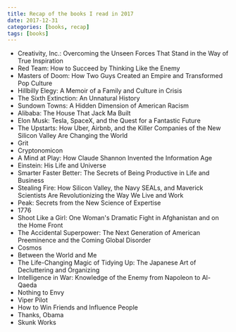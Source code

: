 ```yaml
---
title: Recap of the books I read in 2017
date: 2017-12-31
categories: [books, recap]
tags: [books]
---
```

* Creativity, Inc.: Overcoming the Unseen Forces That Stand in the Way of True Inspiration
* Red Team: How to Succeed by Thinking Like the Enemy
* Masters of Doom: How Two Guys Created an Empire and Transformed Pop Culture
* Hillbilly Elegy: A Memoir of a Family and Culture in Crisis
* The Sixth Extinction: An Unnatural History
* Sundown Towns: A Hidden Dimension of American Racism
* Alibaba: The House That Jack Ma Built
* Elon Musk: Tesla, SpaceX, and the Quest for a Fantastic Future
* The Upstarts: How Uber, Airbnb, and the Killer Companies of the New Silicon Valley Are Changing the World
* Grit
* Cryptonomicon
* A Mind at Play: How Claude Shannon Invented the Information Age
* Einstein: His Life and Universe
* Smarter Faster Better: The Secrets of Being Productive in Life and Business
* Stealing Fire: How Silicon Valley, the Navy SEALs, and Maverick Scientists Are Revolutionizing the Way We Live and Work
* Peak: Secrets from the New Science of Expertise
* 1776
* Shoot Like a Girl: One Woman's Dramatic Fight in Afghanistan and on the Home Front
* The Accidental Superpower: The Next Generation of American Preeminence and the Coming Global Disorder
* Cosmos
* Between the World and Me
* The Life-Changing Magic of Tidying Up: The Japanese Art of Decluttering and Organizing
* Intelligence in War: Knowledge of the Enemy from Napoleon to Al-Qaeda
* Nothing to Envy
* Viper Pilot
* How to Win Friends and Influence People
* Thanks, Obama
* Skunk Works